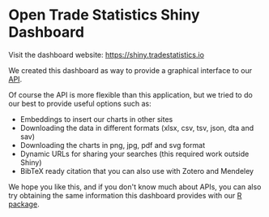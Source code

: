 # Open Trade Statistics Shiny Dashboard

Visit the dashboard website: https://shiny.tradestatistics.io

We created this dashboard as  way to provide a graphical interface to our [API](https://api.tradestatistics.io).

Of course the API is more flexible than this application, but we tried to do our best to provide useful options such as: 

* Embeddings to insert our charts in other sites
* Downloading the data in different formats (xlsx, csv, tsv, json, dta and sav)
* Downloading the charts in png, jpg, pdf and svg format
* Dynamic URLs for sharing your searches (this required work outside Shiny)
* BibTeX ready citation that you can also use with Zotero and Mendeley

We hope you like this, and if you don't know much about APIs, you can also try obtaining the same information this dashboard provides with our [R package](https://github.com/ropensci/tradestatistics/).
